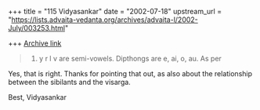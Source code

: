+++
title = "115 Vidyasankar"
date = "2002-07-18"
upstream_url = "https://lists.advaita-vedanta.org/archives/advaita-l/2002-July/003253.html"

+++
[Archive link](https://lists.advaita-vedanta.org/archives/advaita-l/2002-July/003253.html)

>1. y r l v are semi-vowels.  Dipthongs are e, ai, o, au. As per


Yes, that is right. Thanks for pointing that out, as also about the
relationship between the sibilants and the visarga.

Best,
Vidyasankar

